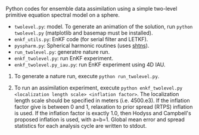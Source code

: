 Python codes for ensemble data assimilation using a simple
two-level primitive equation spectral model on a sphere.


* ``twolevel.py``:  model. To generate an animation of the solution, run ``python twolevel.py`` (matplotlib and basemap must be installed).
* ``enkf_utils.py``: EnKF code (for serial filter and LETKF).
* ``pyspharm.py``: Spherical harmonic routines (uses [shtns](https://bitbucket.org/nschaeff/shtns)).
* ``run_twolevel.py``: generatre nature run.
* ``enkf_twolevel.py``: run EnKF experiment.
* ``enkf_twolevel.py_iau.py``: run EnKF experiment using 4D IAU.

1) To generate a nature run, execute ``python run_twolevel.py``.

2) To run an assimilation experiment, execute ``python enkf_twolevel.py <localization length scale> <inflation factor>``.
The localization length scale should be specified in meters (i.e. 4500.e3).  If the inflation factor give is between
0 and 1, relaxation to prior spread (RTPS) inflation is used.  If the inflation factor is exactly 1.0, then Hodyss
and Campbell's proposed inflation is used, with a=b=1. Global mean error and spread statistics for each analysis cycle
are written to stdout.

